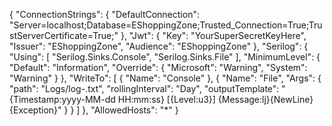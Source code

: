 {
  "ConnectionStrings": {
    "DefaultConnection": "Server=localhost;Database=EShoppingZone;Trusted_Connection=True;TrustServerCertificate=True;"
  },
  "Jwt": {
    "Key": "YourSuperSecretKeyHere",
    "Issuer": "EShoppingZone",
    "Audience": "EShoppingZone"
  },
  "Serilog": {
    "Using": [ "Serilog.Sinks.Console", "Serilog.Sinks.File" ],
    "MinimumLevel": {
      "Default": "Information",
      "Override": {
        "Microsoft": "Warning",
        "System": "Warning"
      }
    },
    "WriteTo": [
      {
        "Name": "Console"
      },
      {
        "Name": "File",
        "Args": {
          "path": "Logs/log-.txt",
          "rollingInterval": "Day",
          "outputTemplate": "{Timestamp:yyyy-MM-dd HH:mm:ss} [{Level:u3}] {Message:lj}{NewLine}{Exception}"
        }
      }
    ]
  },
  "AllowedHosts": "*"
}